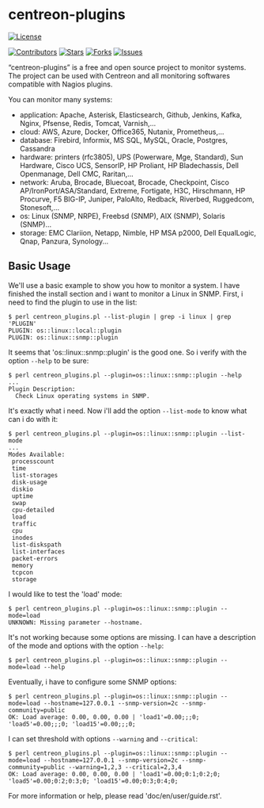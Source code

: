 # centreon-plugins

[![License](https://img.shields.io/badge/License-APACHE2-brightgreen.svg)](https://github.com/centreon/centreon-plugins/blob/master/LICENSE.txt)

<!-- SHIELDS -->
[![Contributors][contributors-shield]][contributors-url]
[![Stars][stars-shield]][stars-url]
[![Forks][forks-shield]][forks-url]
[![Issues][issues-shield]][issues-url]


“centreon-plugins” is a free and open source project to monitor systems. The project can be used with Centreon and all monitoring softwares compatible with Nagios plugins.

You can monitor many systems:
* application: Apache, Asterisk, Elasticsearch, Github, Jenkins, Kafka, Nginx, Pfsense, Redis, Tomcat, Varnish,...
* cloud: AWS, Azure, Docker, Office365, Nutanix, Prometheus,...
* database: Firebird, Informix, MS SQL, MySQL, Oracle, Postgres, Cassandra
* hardware: printers (rfc3805), UPS (Powerware, Mge, Standard), Sun Hardware, Cisco UCS, SensorIP, HP Proliant, HP Bladechassis, Dell Openmanage, Dell CMC, Raritan,...
* network: Aruba, Brocade, Bluecoat, Brocade, Checkpoint, Cisco AP/IronPort/ASA/Standard, Extreme, Fortigate, H3C, Hirschmann, HP Procurve, F5 BIG-IP, Juniper, PaloAlto, Redback, Riverbed, Ruggedcom, Stonesoft,...
* os: Linux (SNMP, NRPE), Freebsd (SNMP), AIX (SNMP), Solaris (SNMP)...
* storage: EMC Clariion, Netapp, Nimble, HP MSA p2000, Dell EqualLogic, Qnap, Panzura, Synology...

## Basic Usage

We'll use a basic example to show you how to monitor a system. I have finished the install section and i want to monitor a Linux in SNMP.
First, i need to find the plugin to use in the list:

    $ perl centreon_plugins.pl --list-plugin | grep -i linux | grep 'PLUGIN'
    PLUGIN: os::linux::local::plugin
    PLUGIN: os::linux::snmp::plugin

It seems that 'os::linux::snmp::plugin' is the good one. So i verify with the option ``--help`` to be sure:

    $ perl centreon_plugins.pl --plugin=os::linux::snmp::plugin --help
    ...
    Plugin Description:
      Check Linux operating systems in SNMP.

It's exactly what i need. Now i'll add the option ``--list-mode`` to know what can i do with it:

    $ perl centreon_plugins.pl --plugin=os::linux::snmp::plugin --list-mode
    ...
    Modes Available:
     processcount
     time
     list-storages
     disk-usage
     diskio
     uptime
     swap
     cpu-detailed
     load
     traffic
     cpu
     inodes
     list-diskspath
     list-interfaces
     packet-errors
     memory
     tcpcon
     storage

I would like to test the 'load' mode:

    $ perl centreon_plugins.pl --plugin=os::linux::snmp::plugin --mode=load
    UNKNOWN: Missing parameter --hostname.

It's not working because some options are missing. I can have a description of the mode and options with the option ``--help``:

    $ perl centreon_plugins.pl --plugin=os::linux::snmp::plugin --mode=load --help

Eventually, i have to configure some SNMP options:

    $ perl centreon_plugins.pl --plugin=os::linux::snmp::plugin --mode=load --hostname=127.0.0.1 --snmp-version=2c --snmp-community=public
    OK: Load average: 0.00, 0.00, 0.00 | 'load1'=0.00;;;0; 'load5'=0.00;;;0; 'load15'=0.00;;;0;

I can set threshold with options ``--warning`` and ``--critical``:

    $ perl centreon_plugins.pl --plugin=os::linux::snmp::plugin --mode=load --hostname=127.0.0.1 --snmp-version=2c --snmp-community=public --warning=1,2,3 --critical=2,3,4
    OK: Load average: 0.00, 0.00, 0.00 | 'load1'=0.00;0:1;0:2;0; 'load5'=0.00;0:2;0:3;0; 'load15'=0.00;0:3;0:4;0;

For more information or help, please read 'doc/en/user/guide.rst'.

<!-- URL AND IMAGES FOR SHIELDS -->
[contributors-shield]: https://img.shields.io/github/contributors/centreon/centreon-plugins?color=%2384BD00&label=CONTRIBUTORS&style=for-the-badge
[stars-shield]: https://img.shields.io/github/stars/centreon/centreon-plugins?color=%23433b02a&label=STARS&style=for-the-badge
[forks-shield]: https://img.shields.io/github/forks/centreon/centreon-plugins?color=%23009fdf&label=FORKS&style=for-the-badge
[issues-shield]: https://img.shields.io/github/issues/centreon/centreon-plugins?color=%230072ce&label=ISSUES&style=for-the-badge

[contributors-url]: https://github.com/centreon/centreon-plugins/graphs/contributors
[forks-url]: https://github.com/centreon/centreon-plugins/network/members
[stars-url]: https://github.com/centreon/centreon-plugins/stargazers
[issues-url]: https://github.com/centreon/centreon-plugins/issues
